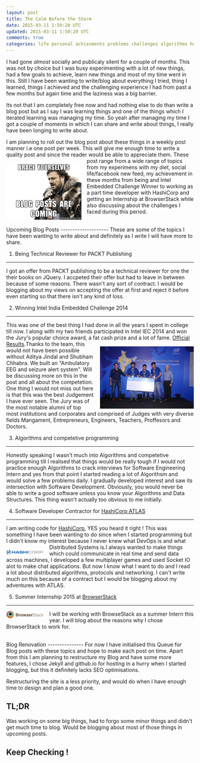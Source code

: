 ```yaml
---
layout: post
title: The Calm Before the Storm
date: 2015-03-11 1:50:20 UTC
updated: 2015-03-11 1:50:20 UTC
comments: true
categories: life personal achievments problems challenges algorithms homepage
---
```


I had gone *almost* socially and publicaly silent for a couple of months. This was not by choice but I was busy experimenting with a lot of new things, had a few goals to achieve, learn new things and most of my time went in this. Still I have been wanting to write/blog about everything I tried, thing I learned, things I achieved and the challenging experience I had from past a few months but again time and the laziness was a big barrier.

Its not that I am completely free now and had nothing else to do than write a blog post but as I say I was learning things and one of the things which I iterated learning was managing my time.
So yeah after managing my time I got a couple of moments in which I can share and write about things, I really have been longing to write about.

I am planning to roll out the blog post about these things in a weekly post manner i.e one post per week. This will give me enough time to write a quality post and since the reader would be able to appreciate them.<img src="/public/images/blog_posts_are_coming.jpg" alt="Brace Yourselves, Blog Posts Are Coming" style="float:left; margin-right:15px; margin-top:15px; width: 40%; height: 40%" /> 
These post range from a wide range of topics from my experimens with my diet, social life/facebook new feed, my achievement in these months from being and Intel Embedded Challenge Winner to working as a part time developer with HashiCorp and getting an Internship at BrowserStack while also discussing about the challenges I faced during this period.

<br/>
Upcoming Blog Posts 
--------------------
These are some of the topics I have been wanting to write about and definitely as I write I will have more to share.

1. Being Technical Reviewer for PACKT Publishing
-------------------------------------------------
I got an offer from PACKT publishing to be a technical reviewer for one the their books on JQuery. I accpeted their offer but had to leave in between because of some reasons. There wasn't any sort of contract. I would be blogging about my views on accepting the offer at first and reject it before even starting so that there isn't any kind of loss.

2. Winning Intel India Embedded Challenge 2014
----------------------------------------------
This was one of the best thing I had done in all the years I spent in college till now. I along with my two friends participated in Intel IEC 2014 and won the Jury's popular choice award, a fat cash prize and a lot of fame. [Official Results](https://iec2014.intel.com/winner2014.aspx).<img src="/public/images/Intel_IEC.jpg" alt="Intel IEC" style="float:right; margin-left:15px; margin-top:15px; width: 50%; height: 50%" />Thanks to the team, this would not have been possible without Aditya Jindal and Shubham Chhabra. We built an "Ambulatory EEG and seizure alert system". Will be discussing more on this in the post and all about the competetion. One thing I would not miss out here is that this was the best Judgement I have ever seen. The Jury was of the most notable alumni of top most institutions and corporates and comprised of Judges with very diverse fields Mangament, Entrepreneurs, Engineers, Teachers, Proffesors and Doctors.

3. Algorithms and competetive programming
----------------------------------------------------------------------
Honestly speaking I wasn't much into Algorithms and competetive programming till I realised that things would be really tough if I would not practice enough Algorithms to crack interviews for Software Engineering Intern and yes from that point I started reading a lot of Algorithsm and would solve a few problems daily.
I gradually developed interest and saw its intersection with Software Development. Obviously, you would never be able to write a good software unless you know your Algorithms and Data Structures. This thing wasn't actually too obvious to me initially.

4. Software Developer Contractor for [HashiCorp ATLAS](http://atlas.hashicorp.com/)
-----------------------------------------------------------
I am writing code for [HashiCorp](https://hashicorp.com/), YES you heard it right ! This was something I have been wanting to do since when I started programming but I didn't know my interest because I never knew what DevOps is and what Distributed Systems is.<img src="/public/images/HashiCorp_Logo.png" alt="HashiCorp Logo" style="float:left; margin-right:15px; margin-top:15px; width: 20%; height: 20%" />I always wanted to make things which could communicate in real time and send data across machines,  I developed a few multiplayer games and used Socket IO alot to make chat applications. But now I know what I want to do and I read a lot about distributed algorithms, protocols and networking.
I can't write much on this because of a contract but I would be blogging about my adventures with ATLAS.

5. Summer Internship 2015 at [BrowserStack](http://www.browserstack.com/)
---------------------------------------------------------------------------------------
<img src="/public/images/BrowserStack_Logo.png" alt="BrowserStack Logo" style="float:left; margin-right:15px; width: 20%; height: 20%" />I will be working with BrowseStack as a summer Intern this year. I will blog about the reasons why I chose BrowserStack to work for.

<br/>
Blog Renovation
---------------
For now I have initialised this Queue for Blog posts with these topics and hope to make each post on time.
Apart from this I am planning to restructure my Blog and have some more features, I chose Jekyll and github.io for hosting in a hurry when I started blogging, but this it definitely lacks SEO optimisations.

Restructuring the site is a less priority, and would do when I have enough time to design and plan a good one.

TL;DR
-----
Was working on some big things, had to forgo some minor things and didn't get much time to blog. Would be blogging about most of those things in upcoming posts. 

Keep Checking !
----------------
